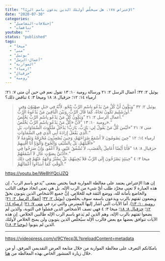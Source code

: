 ```yaml
---
title: "الإعتراض ١٧٨، هل سيخلُص أولئك الذين يدعون باسم الربّ؟"
date: "2020-07-30"
categories: 
  - "إختلافات-التفاصيل"
  - "تناقضات"
youtube: ""
status: "published"
tags: 
  - "ميخا"
  - "متى"
  - "يوئيل"
  - "أعمال-الرسل"
  - "المواربة"
  - "ارمياء"
  - "حزقيال"
  - "رومية"
---
```


يوئيل ٢: ٣٢؛ أعمال الرسل ٢: ٢١ ورسالة رومية ١٠: ١٣ تقول نعم في حين أن متى ٧: ٢١؛ ارمياء ١٤: ١٢؛ حزقيال ٨: ١٨ وميخا ٣: ٤ تناقض ذلك؟

>  يوئيل ٢: ٣٢ ”وَيَكُونُ أَنَّ كُلَّ مَنْ يَدْعُو بِاسْمِ الرَّبِّ يَنْجُو. لأَنَّهُ فِي جَبَلِ صِهْيَوْنَ وَفِي أُورُشَلِيمَ تَكُونُ نَجَاةٌ، كَمَا قَالَ الرَّبُّ. وَبَيْنَ الْبَاقِينَ مَنْ يَدْعُوهُ الرَّبُّ.“  
> أعمال الرسل ٢: ٢١ ”وَيَكُونُ كُلُّ مَنْ يَدْعُو بِاسْمِ الرَّبِّ يَخْلُصُ.“  
> رومية ١٠: ١٣ ”لأَنَّ «كُلَّ مَنْ يَدْعُو بِاسْمِ الرَّبِّ يَخْلُصُ».“  
> متى ٧: ٢١ ”«لَيْسَ كُلُّ مَنْ يَقُولُ لِي: يَارَبُّ، يَارَبُّ! يَدْخُلُ مَلَكُوتَ السَّمَاوَاتِ. بَلِ الَّذِي يَفْعَلُ إِرَادَةَ أَبِي الَّذِي فِي السَّمَاوَاتِ.“  
> ارمياء ١٤: ١٢ ”حِينَ يَصُومُونَ لاَ أَسْمَعُ صُرَاخَهُمْ، وَحِينَ يُصْعِدُونَ مُحْرَقَةً وَتَقْدِمَةً لاَ أَقْبَلُهُمْ، بَلْ بِالسَّيْفِ وَالْجُوعِ وَالْوَبَإِ أَنَا أُفْنِيهِمْ»“  
> حزقيال ٨: ١٨ ”فَأَنَا أَيْضًا أُعَامِلُ بِالْغَضَبِ، لاَ تُشْفُقُ عَيْنِي وَلاَ أَعْفُو. وَإِنْ صَرَخُوا فِي أُذُنَيَّ بِصَوْتٍ عَال لاَ أَسْمَعُهُمْ».“  
> ميخا ٣: ٤ ”حِينَئِذٍ يَصْرُخُونَ إِلَى الرَّبِّ فَلاَ يُجِيبُهُمْ، بَلْ يَسْتُرُ وَجْهَهُ عَنْهُمْ فِي ذلِكَ الْوَقْتِ كَمَا أَسَاءُوا أَعْمَالَهُمْ.“

https://youtu.be/We8hYQciJZQ

إن هذا الإعتراض يعتمد على مغالطة المواربة فيما يختص بمعنى ”يَدعو باسم الرب“، إن هذه العبارة لا تعني مجرَّد طلب أيَّ شيء من الرب الإله. بل هي تعني اتخاذ موقف التائب والخاضع بأمانة لله، ووضع الثقة فيه للخلاص. إنَّ جميع الأشخاص الذين يتوبون بحقّ ويضعون ثقتهم بالرب ويدعون باسمه سوف يخلُصون ([يوئيل ٢: ٣٢](https://biblia.com/books/ar-vandyke/Joe2.32)؛ [أعمال الرسل ٢: ٢١](https://biblia.com/books/ar-vandyke/act2.21)؛ [رومية ١٠: ١٣](https://biblia.com/books/ar-vandyke/rom10.13)). أما الآيات التي أشار إليها المعترض والتي ترد في [متى ٧: ٢١](https://biblia.com/books/ar-vandyke/mt7.21)؛ [ارمياء ١٤: ١٢](https://biblia.com/books/ar-vandyke/jer14.12)؛ [حزقيال ٨: ١٨](https://biblia.com/books/ar-vandyke/eze8.18)؛ ميخا ٣: ٤ فهي تصف الأشخاص الذين فشلوا في التوبة، والذين لم يضعوا ثقتهم بالرب الإله، وهم الذين لم يَدعو باسم الرب الإله طالبين الخلاص. إن هذه الآيات تتوافق بعضها مع بعض فالرب الإله سيُخلِّص الذين يتوبون ولن يمنح الخلاص لأولئك الذين لم يتوبوا ([يوحنا ٣: ١٨](https://biblia.com/books/ar-vandyke/Joh3.18)).

* * *

https://videopress.com/v/9CYecp3L?preloadContent=metadata

بامكانكم التعرف على مغالطة المواربة من خلال متابعة العرض التقديمي المرفق، أو من خلال زيارة المنشور الخاص بهذه المغالطة من [هنا](https://reasonofhope.com/2019/05/30/equivocation/).

